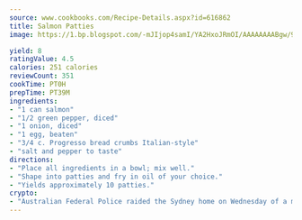 ```yaml
---
source: www.cookbooks.com/Recipe-Details.aspx?id=616862
title: Salmon Patties
image: https://1.bp.blogspot.com/-mJIjop4samI/YA2HxoJRmOI/AAAAAAAABgw/9Q6cN5purxQQ0M3111-VxRXtHYk4x987wCLcBGAsYHQ/s320/19.png

yield: 8
ratingValue: 4.5
calories: 251 calories
reviewCount: 351
cookTime: PT0H
prepTime: PT39M
ingredients:
- "1 can salmon"
- "1/2 green pepper, diced"
- "1 onion, diced"
- "1 egg, beaten"
- "3/4 c. Progresso bread crumbs Italian-style"
- "salt and pepper to taste"
directions:
- "Place all ingredients in a bowl; mix well."
- "Shape into patties and fry in oil of your choice."
- "Yields approximately 10 patties."
crypto:
- "Australian Federal Police raided the Sydney home on Wednesday of a man named by Wired magazine as the probable creator of cryptocurrency bitcoin, a Reuters witness said."
---
```


